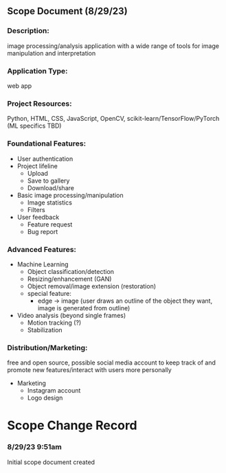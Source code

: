 ## Scope Document (8/29/23)
### Description: 
image processing/analysis application with a wide range of tools for image manipulation        and interpretation
### Application Type: 
web app 
### Project Resources: 
Python, HTML, CSS, JavaScript, OpenCV, scikit-learn/TensorFlow/PyTorch (ML specifics TBD)
### Foundational Features:
- User authentication
- Project lifeline
  - Upload
  - Save to gallery
  - Download/share
- Basic image processing/manipulation
  - Image statistics
  - Filters
- User feedback
  - Feature request
  - Bug report
### Advanced Features:
- Machine Learning
  - Object classification/detection
  - Resizing/enhancement (GAN)
  - Object removal/image extension (restoration)
  - special feature:
	- edge -> image (user draws an outline of the object they want, image is generated from outline)
- Video analysis (beyond single frames)
  - Motion tracking (?)
  - Stabilization 
### Distribution/Marketing: 
free and open source, possible social media account to keep track of and promote new features/interact with users more personally
- Marketing
  - Instagram account
  - Logo design









# Scope Change Record
### 8/29/23 9:51am 	
Initial scope document created
	

